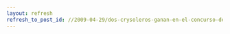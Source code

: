 ```yaml
---
layout: refresh
refresh_to_post_id: //2009-04-29/dos-crysoleros-ganan-en-el-concurso-de-software-libre
---
```

